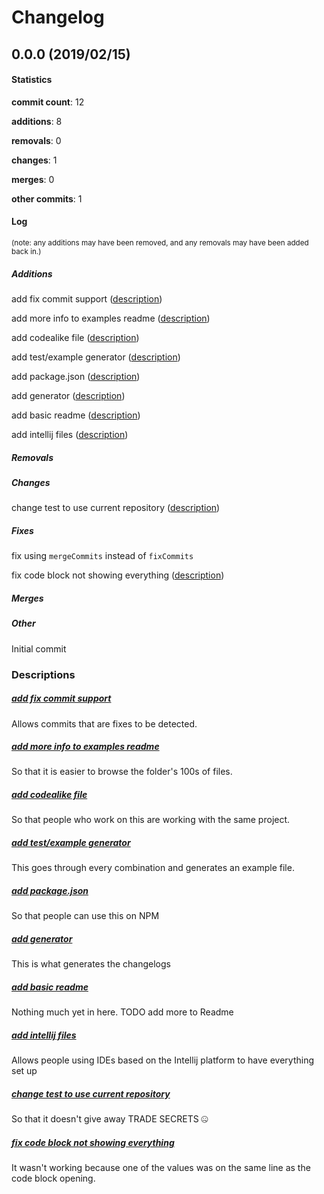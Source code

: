 # Changelog
## 0.0.0 (2019/02/15)
#### Statistics
**commit count**: 12

**additions**: 8

**removals**: 0

**changes**: 1

**merges**: 0

**other commits**: 1

#### Log
<small>(note: any additions may have been removed, and any removals may have been added back in.)</small>
##### Additions
 add fix commit support ([description](#add-fix-commit-support-14))

 add more info to examples readme ([description](#add-more-info-to-examples-readme-14))

 add codealike file ([description](#add-codealike-file-14))

 add test/example generator ([description](#add-testexample-generator-14))

 add package.json ([description](#add-packagejson-14))

 add generator ([description](#add-generator-14))

 add basic readme ([description](#add-basic-readme-14))

 add intellij files ([description](#add-intellij-files-14))

##### Removals

##### Changes
 change test to use current repository ([description](#change-test-to-use-current-repository-14))

##### Fixes
 fix using `mergeCommits` instead of `fixCommits`

 fix code block not showing everything ([description](#fix-code-block-not-showing-everything-14))

##### Merges

##### Other
 Initial commit

### Descriptions
##### [add fix commit support](commit/223c6ecdec0cde19c0ec88e83b29aed6904d2e08?refName=refs/heads/master)
Allows commits that are fixes to be detected.
##### [add more info to examples readme](commit/31b2131866556049ae926d4abaf2b492a1e2af28?refName=refs/heads/master)
So that it is easier to browse the folder's 100s of files.
##### [add codealike file](commit/eeb75f31aa45a630b30aff066ffe2f2d81ab4b0a?refName=refs/heads/master)
So that people who work on this are working with the same project.
##### [add test/example generator](commit/537ce93e1967e25c3a988f4ce92ec886e7d316eb?refName=refs/heads/master)
This goes through every combination and generates an example file.
##### [add package.json](commit/71e1d2830a151f4c95a9f5533c6bdc10fa28069e?refName=refs/heads/master)
So that people can use this on NPM
##### [add generator](commit/c98dca5eac6d4f749be01bb619264628f470901d?refName=refs/heads/master)
This is what generates the changelogs
##### [add basic readme](commit/f79ea73cdc47fd8cbca8d9013bbc3942c4119f12?refName=refs/heads/master)
Nothing much yet in here. TODO add more to Readme
##### [add intellij files](commit/03a42bd4d1609bf91474560347b54bfec824983b?refName=refs/heads/master)
Allows people using IDEs based on the Intellij platform to have everything set up
##### [change test to use current repository](commit/3f11829000fba42a4476ca59563ee0460689c958?refName=refs/heads/master)
So that it doesn't give away TRADE SECRETS 🤐
##### [fix code block not showing everything](commit/0db931663b07b7866c00ba3d7be7c349891cdc78?refName=refs/heads/master)
It wasn't working because one of the values was on the same line as the code block opening.
